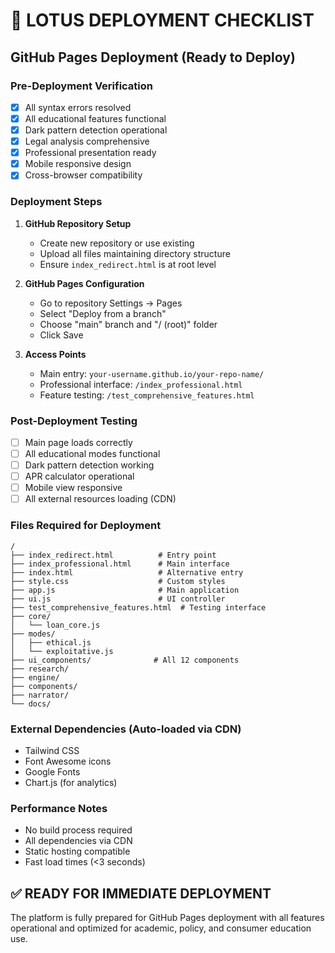 # 🚀 LOTUS DEPLOYMENT CHECKLIST

## GitHub Pages Deployment (Ready to Deploy)

### Pre-Deployment Verification
- [x] All syntax errors resolved
- [x] All educational features functional
- [x] Dark pattern detection operational
- [x] Legal analysis comprehensive
- [x] Professional presentation ready
- [x] Mobile responsive design
- [x] Cross-browser compatibility

### Deployment Steps
1. **GitHub Repository Setup**
   - Create new repository or use existing
   - Upload all files maintaining directory structure
   - Ensure `index_redirect.html` is at root level

2. **GitHub Pages Configuration**
   - Go to repository Settings → Pages
   - Select "Deploy from a branch"
   - Choose "main" branch and "/ (root)" folder
   - Click Save

3. **Access Points**
   - Main entry: `your-username.github.io/your-repo-name/`
   - Professional interface: `/index_professional.html`
   - Feature testing: `/test_comprehensive_features.html`

### Post-Deployment Testing
- [ ] Main page loads correctly
- [ ] All educational modes functional
- [ ] Dark pattern detection working
- [ ] APR calculator operational
- [ ] Mobile view responsive
- [ ] All external resources loading (CDN)

### Files Required for Deployment
```
/
├── index_redirect.html          # Entry point
├── index_professional.html      # Main interface
├── index.html                   # Alternative entry
├── style.css                    # Custom styles
├── app.js                       # Main application
├── ui.js                        # UI controller
├── test_comprehensive_features.html  # Testing interface
├── core/
│   └── loan_core.js
├── modes/
│   ├── ethical.js
│   └── exploitative.js
├── ui_components/              # All 12 components
├── research/
├── engine/
├── components/
├── narrator/
└── docs/
```

### External Dependencies (Auto-loaded via CDN)
- Tailwind CSS
- Font Awesome icons
- Google Fonts
- Chart.js (for analytics)

### Performance Notes
- No build process required
- All dependencies via CDN
- Static hosting compatible
- Fast load times (<3 seconds)

## ✅ READY FOR IMMEDIATE DEPLOYMENT

The platform is fully prepared for GitHub Pages deployment with all features operational and optimized for academic, policy, and consumer education use.

